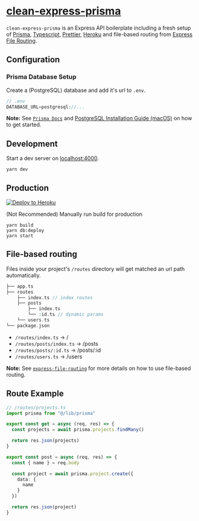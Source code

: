 # [clean-express-prisma](https://github.com/matthiaaas/clean-express-prisma)

`clean-express-prisma` is an Express API boilerplate including a fresh setup of [Prisma](https://github.com/prisma/prisma), [Typescript](https://github.com/microsoft/TypeScript), [Prettier](https://github.com/prettier/prettier/), [Heroku](https://heroku.com) and file-based routing from [Express File Routing](https://github.com/matthiaaas/express-file-routing).

## Configuration

### Prisma Database Setup

Create a (PostgreSQL) database and add it's url to `.env`.

```js
// .env
DATABASE_URL=postgresql://...
```

**Note:** See [`Prisma Docs`](https://www.prisma.io/docs/getting-started/setup-prisma/add-to-existing-project/relational-databases/connect-your-database-typescript-postgres/) and [PostgreSQL Installation Guide (macOS)](https://www.robinwieruch.de/postgres-sql-macos-setup) on how to get started.

## Development

Start a dev server on [localhost:4000](http://localhost:4000).

```
yarn dev
```

## Production

[![Deploy to Heroku](https://www.herokucdn.com/deploy/button.svg)](https://heroku.com/deploy)

(Not Recommended) Manually run build for production

```
yarn build
yarn db:deploy
yarn start
```

## File-based routing

Files inside your project's `/routes` directory will get matched an url path automatically.

```php
├── app.ts
├── routes
    ├── index.ts // index routes
    ├── posts
        ├── index.ts
        └── :id.ts // dynamic params
    └── users.ts
└── package.json
```

- `/routes/index.ts` → /
- `/routes/posts/index.ts` → /posts
- `/routes/posts/:id.ts` → /posts/:id
- `/routes/users.ts` → /users

**Note:** See [`express-file-routing`](https://github.com/matthiaaas/express-file-routing) for more details on how to use file-based routing.

## Route Example

```ts
// /routes/projects.ts
import prisma from "@/lib/prisma"

export const get = async (req, res) => {
  const projects = await prisma.projects.findMany()

  return res.json(projects)
}

export const post = async (req, res) => {
  const { name } = req.body

  const project = await prisma.project.create({
    data: {
      name
    }
  })

  return res.json(project)
}
```
